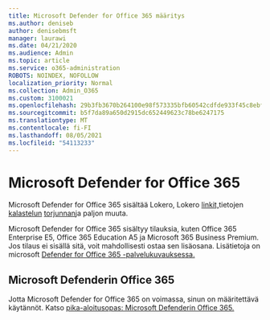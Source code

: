 ```yaml
---
title: Microsoft Defender for Office 365 määritys
ms.author: deniseb
author: denisebmsft
manager: laurawi
ms.date: 04/21/2020
ms.audience: Admin
ms.topic: article
ms.service: o365-administration
ROBOTS: NOINDEX, NOFOLLOW
localization_priority: Normal
ms.collection: Admin_O365
ms.custom: 3100021
ms.openlocfilehash: 29b3fb3670b264100e98f573335bfb60542cdfde933f45c8ebf77955c9ec9eb1
ms.sourcegitcommit: b5f7da89a650d2915dc652449623c78be6247175
ms.translationtype: MT
ms.contentlocale: fi-FI
ms.lasthandoff: 08/05/2021
ms.locfileid: "54113233"
---
```

# <a name="microsoft-defender-for-office-365"></a>Microsoft Defender for Office 365

Microsoft Defender for Office 365 sisältää Lokero, Lokero [linkit,](/microsoft-365/security/office-365-security/atp-safe-links)tietojen [kalastelun](/microsoft-365/security/office-365-security/atp-safe-attachments) [torjunnan](/microsoft-365/security/office-365-security/atp-anti-phishing)ja paljon muuta. 

Microsoft Defender for Office 365 sisältyy tilauksia, kuten Office 365 Enterprise E5, Office 365 Education A5 ja Microsoft 365 Business Premium. Jos tilaus ei sisällä sitä, voit mahdollisesti ostaa sen lisäosana. Lisätietoja on microsoft [Defender for Office 365 -palvelukuvauksessa.](/office365/servicedescriptions/office-365-advanced-threat-protection-service-description)

## <a name="set-up-microsoft-defender-for-office-365"></a>Microsoft Defenderin Office 365

Jotta Microsoft Defender for Office 365 on voimassa, sinun on määritettävä käytännöt. Katso [pika-aloitusopas: Microsoft Defenderin Office 365.](/microsoft-365/security/office-365-security/office-365-atp)


